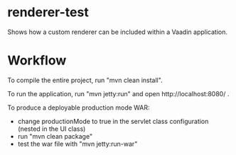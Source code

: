 renderer-test
==============

Shows how a custom renderer can be included within a Vaadin application.


Workflow
========

To compile the entire project, run "mvn clean install".

To run the application, run "mvn jetty:run" and open http://localhost:8080/ .

To produce a deployable production mode WAR:
- change productionMode to true in the servlet class configuration (nested in the UI class)
- run "mvn clean package"
- test the war file with "mvn jetty:run-war"
